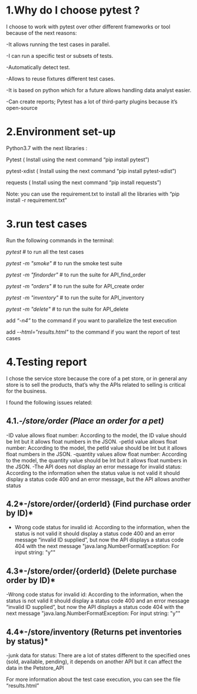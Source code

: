 # 1.**Why do I choose pytest ?**

I choose to work with pytest over other different frameworks or tool because of the next reasons:

-It allows running the test cases in parallel.

-I can run a specific test or subsets of tests.

-Automatically detect test. 

-Allows to reuse fixtures different test cases.

-It is based on python which for a future  allows handling data analyst easier.

-Can create reports; Pytest has a lot of third-party plugins because it’s open-source



# 2.**Environment set-up**

Python3.7 with the next libraries :

Pytest ( Install using the next command “pip install pytest”)

pytest-xdist ( Install using the next command “pip install pytest-xdist”)

requests ( Install using the next command “pip install requests”)

Note: you can use the requirement.txt to install all the libraries with “pip install -r requirement.txt”


# 3.**run test cases**

Run the following commands in the terminal: 

*pytest* # to run all the test cases 

*pytest -m "smoke"* # to run the smoke test suite

*pytest -m "findorder"* # to run the suite for API_find_order

*pytest -m "orders"* # to run the suite for API_create order

*pytest -m "inventory"* # to run the suite for API_inventory

*pytest -m "delete"* # to run the suite for API_delete


add *“-n4”* to the command if you want to parallelize the test execution

add *--html="results.html"* to the command if you want the report of test cases

# 4.**Testing report**

I chose the service store because the core of a pet store, or in general any store is to sell the products, that’s why the APIs related to selling is critical for the business.

I found the following issues related:

## 4.1.*-/store/order (Place an order for a pet)*

-ID value allows float number: According to the model, the ID value should be Int but it allows float numbers in the JSON. 
-petId value allows float number: According to the model, the petId value should be Int but it allows float numbers in the JSON. 
-quantity values allow float number: According to the model, the quantity value should be Int but it allows float numbers in the JSON.
-The API does not display an error message for invalid status: According to the information when the status value is not valid it should display a status code 400 and an error message, but the API allows another status


## 4.2*-/store/order/{orderId} (Find purchase order by ID)*

- Wrong code status for invalid id: According to the information, when the status is not valid it should display a status code 400 and an error message “invalid ID supplied”, but now the API displays a status code 404 with the next message "java.lang.NumberFormatException: For input string: "y""


## 4.3*-/store/order/{orderId} (Delete purchase order by ID)*

-Wrong code status for invalid id: According to the information, when the status is not valid it should display a status code 400 and an error message “invalid ID supplied”, but now the API displays a status code 404 with the next message "java.lang.NumberFormatException: For input string: "y""

## 4.4*-/store/inventory (Returns pet inventories by status)*

-junk data for status: There are a lot of states different to the specified ones (sold, available, pending), it depends on another API but it can affect the data in the Petstore_API


For more information about the test case execution, you can see the file “results.html”
